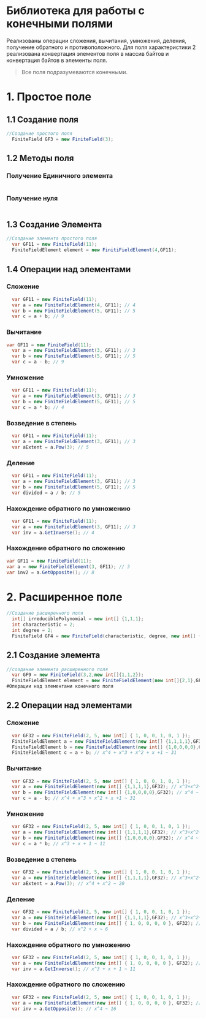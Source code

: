 # Библиотека для работы с конечными полями
Реализованы операции сложения, вычитания, умножения, деления, получение обратного и противоположного.
Для поля характеристики 2 реализована конвертация элементов поля в массив байтов и конвертация байтов в элементы поля.
> Все поля подразумеваются конечными.
# 1. Простое поле
## 1.1 Cоздание поля
```c#
//Создание простого поля
  FiniteField GF3 = new FiniteField(3);
```
## 1.2 Методы поля
### Получение Единичного элемента
```c#
```
### Получение нуля
```c#
```
## 1.3 Создание Элемента 
```c#
//Создание элемента простого поля
  var GF11 = new FiniteField(11);
  FiniteFieldElement element = new FinitiFieldElement(4,GF11);
```
## 1.4 Операции над элементами
### Сложение
```c#
  var GF11 = new FiniteField(11);
  var a = new FiniteFieldElement(4, GF11); // 4
  var b = new FiniteFieldElement(5, GF11); // 5
  var c = a + b; // 9
```
### Вычитание
```c#
var GF11 = new FiniteField(11);
  var a = new FiniteFieldElement(3, GF11); // 3
  var b = new FiniteFieldElement(5, GF11); // 5
  var c = a - b; // 9
```
### Умножение
```c#
  var GF11 = new FiniteField(11);
  var a = new FiniteFieldElement(3, GF11); // 3
  var b = new FiniteFieldElement(5, GF11); // 5
  var c = a * b; // 4 
```
### Возведение в степень
```c#
  var GF11 = new FiniteField(11);
  var a = new FiniteFieldElement(3, GF11); // 3
  var aExtent = a.Pow(3); // 5
```
### Деление
```c#
  var GF11 = new FiniteField(11);
  var a = new FiniteFieldElement(3, GF11); // 3
  var b = new FiniteFieldElement(5, GF11); // 5
  var divided = a / b; // 5
```
### Нахождение обратного по умножению
```c#
  var GF11 = new FiniteField(11);
  var a = new FiniteFieldElement(3, GF11); // 3
  var inv = a.GetInverse(); // 4
```
### Нахождение обратного по сложению
```c#
var GF11 = new FiniteField(11);
var a = new FiniteFieldElement(3, GF11); // 3
var inv2 = a.GetOpposite(); // 8
```

# 2. Расширенное поле
```c#
//Создание расширенного поля
  int[] irreduciblePolynomial = new int[] {1,1,1};
  int characteristic = 2;
  int degree = 2;
  FiniteField GF4 = new FiniteField(characteristic, degree, new int[] { 1, 1, 1 }); 
```
## 2.1 Создание элемента
```c#
//создание элемента расширенного поля
  var GF9 = new FiniteField(3,2,new int[]{1,1,2});
  FiniteFieldElement element = new FiniteFieldElement(new int[]{2,1},GF9)
#Операции над элементами конечного поля
```
## 2.2 Операции над элементами
### Сложение
```c#
  var GF32 = new FiniteField(2, 5, new int[] { 1, 0, 0, 1, 0, 1 });
  FiniteFieldElement a = new FiniteFieldElement(new int[] {1,1,1,1},GF32); // x^3+x^2+x+1 ~ 15
  FiniteFieldElement b = new FiniteFieldElement(new int[] {1,0,0,0,0},GF32); // x^4 ~ 16
  FiniteFieldElement c = a + b; // x^4 + x^3 + x^2 + x +1 ~ 31
```
### Вычитание
```c#
  var GF32 = new FiniteField(2, 5, new int[] { 1, 0, 0, 1, 0, 1 });
  var a = new FiniteFieldElement(new int[] {1,1,1,1},GF32); // x^3+x^2+x+1 ~ 15
  var b = new FiniteFieldElement(new int[] {1,0,0,0,0},GF32); // x^4 ~ 16
  var c = a - b; // x^4 + x^3 + x^2 + x +1 ~ 31
```
### Умножение
```c#
  var GF32 = new FiniteField(2, 5, new int[] { 1, 0, 0, 1, 0, 1 });
  var a = new FiniteFieldElement(new int[] {1,1,1,1},GF32); // x^3+x^2+x+1 ~ 15
  var b = new FiniteFieldElement(new int[] {1,0,0,0,0},GF32); // x^4 ~ 16
  var c = a * b; // x^3 + x + 1 ~ 11
```
### Возведение в степень
```c#
  var GF32 = new FiniteField(2, 5, new int[] { 1, 0, 0, 1, 0, 1 });
  var a = new FiniteFieldElement(new int[] {1,1,1,1},GF32); // x^3+x^2+x+1 ~ 15
  var aExtent = a.Pow(3); // x^4 + x^2 ~ 20
```
### Деление
```c#
  var GF32 = new FiniteField(2, 5, new int[] { 1, 0, 0, 1, 0, 1 });
  var a = new FiniteFieldElement(new int[] {1,1,1,1},GF32); // x^3+x^2+x+1 ~ 15
  var b = new FiniteFieldElement(new int[] { 1, 0, 0, 0, 0 }, GF32); // x^4 ~ 16
  var divided = a / b; // x^2 + x ~ 6
```
### Нахождение обратного по умножению
```c#
  var GF32 = new FiniteField(2, 5, new int[] { 1, 0, 0, 1, 0, 1 });
  var a = new FiniteFieldElement(new int[] { 1, 0, 0, 0, 0 }, GF32); // x^4 ~ 16
  var inv = a.GetInverse(); // x^3 + x + 1 ~ 11
```
### Нахождение обратного по сложению
```c#
  var GF32 = new FiniteField(2, 5, new int[] { 1, 0, 0, 1, 0, 1 });
  var a = new FiniteFieldElement(new int[] { 1, 0, 0, 0, 0 }, GF32); // x^4 ~ 16
  var inv = a.GetOpposite(); // x^4 ~ 16
```
